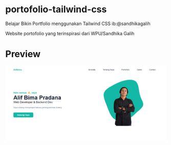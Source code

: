 # portofolio-tailwind-css
Belajar Bikin Portfolio menggunakan Tailwind CSS ib:@sandhikagalih

Website portofolio yang terinspirasi dari WPU/Sandhika Galih

# Preview
<img src="./dist/img/portofolio/sc.png">
